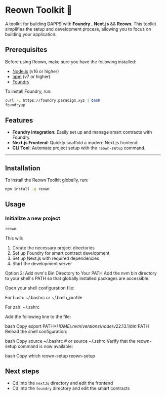 # Reown Toolkit 🚀

A toolkit for building DAPPS with **Foundry** , **Next.js** && **Reown**. This toolkit simplifies the setup and development process, allowing you to focus on building your application.

## Prerequisites

Before using Reown, make sure you have the following installed:

- [Node.js](https://nodejs.org/) (v16 or higher)
- [npm](https://www.npmjs.com/) (v7 or higher)
- [Foundry](https://book.getfoundry.sh/getting-started/installation)

To install Foundry, run:
```bash
curl -L https://foundry.paradigm.xyz | bash
foundryup
```

## Features

- **Foundry Integration**: Easily set up and manage smart contracts with Foundry.
- **Next.js Frontend**: Quickly scaffold a modern Next.js frontend.
- **CLI Tool**: Automate project setup with the `reown-setup` command.

---

## Installation

To install the Reown Toolkit globally, run:

```bash
npm install -g reown
```

## Usage

### Initialize a new project

```bash
reown
```

This will:
1. Create the necessary project directories
2. Set up Foundry for smart contract development
3. Set up Next.js with required dependencies
4. Start the development server

Option 2: Add nvm's Bin Directory to Your PATH
Add the nvm bin directory to your shell's PATH so that globally installed packages are accessible.

Open your shell configuration file:

For bash: ~/.bashrc or ~/.bash_profile

For zsh: ~/.zshrc

Add the following line to the file:

bash
Copy
export PATH=$HOME/.nvm/versions/node/v22.13.1/bin:$PATH
Reload the shell configuration:

bash
Copy
source ~/.bashrc  # or source ~/.zshrc
Verify that the reown-setup command is now available:

bash
Copy
which reown-setup
reown-setup


## Next steps

- Cd into the `nextJs` directory and edit the frontend
- Cd into the `foundry` directory and edit the smart contracts

